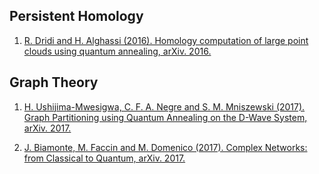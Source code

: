 ## Persistent Homology

1. [R. Dridi and H. Alghassi (2016). Homology computation of large point clouds using quantum annealing, arXiv. 2016.](https://arxiv.org/pdf/1512.09328.pdf)

## Graph Theory

1. [H. Ushijima-Mwesigwa, C. F. A. Negre and S. M. Mniszewski (2017). Graph Partitioning using Quantum Annealing on the D-Wave System, arXiv. 2017.](https://arxiv.org/pdf/1705.03082.pdf)

2. [J. Biamonte, M. Faccin and M. Domenico (2017). Complex Networks: from Classical to Quantum, arXiv. 2017.](https://arxiv.org/pdf/1702.08459.pdf)